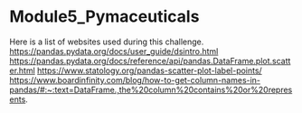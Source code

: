 # Module5_Pymaceuticals
Here is a list of websites used during this challenge.
https://pandas.pydata.org/docs/user_guide/dsintro.html
https://pandas.pydata.org/docs/reference/api/pandas.DataFrame.plot.scatter.html
https://www.statology.org/pandas-scatter-plot-label-points/
https://www.boardinfinity.com/blog/how-to-get-column-names-in-pandas/#:~:text=DataFrame.,the%20column%20contains%20or%20represents.
